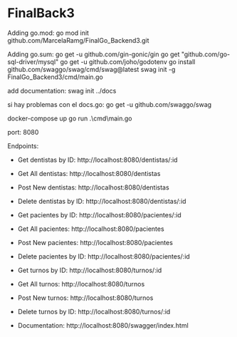 # FinalBack3
Adding go.mod:
go mod init github.com/MarcelaRamg/FinalGo_Backend3.git

Adding go.sum:
go get -u github.com/gin-gonic/gin
go get "github.com/go-sql-driver/mysql"
go get -u github.com/joho/godotenv
go install github.com/swaggo/swag/cmd/swag@latest
swag init -g FinalGo_Backend3/cmd/main.go

add documentation:
swag init ../docs

si hay problemas con el docs.go:
go get -u github.com/swaggo/swag 




docker-compose up
go run .\cmd\main.go


port: 8080

Endpoints:
- Get dentistas by ID: http://localhost:8080/dentistas/:id
- Get All dentistas: http://localhost:8080/dentistas
- Post New dentistas: http://localhost:8080/dentistas
- Delete dentistas by ID: http://localhost:8080/dentistas/:id

- Get pacientes by ID: http://localhost:8080/pacientes/:id
- Get All pacientes: http://localhost:8080/pacientes
- Post New pacientes: http://localhost:8080/pacientes
- Delete pacientes by ID: http://localhost:8080/pacientes/:id

- Get turnos by ID: http://localhost:8080/turnos/:id
- Get All turnos: http://localhost:8080/turnos
- Post New turnos: http://localhost:8080/turnos
- Delete turnos by ID: http://localhost:8080/turnos/:id


- Documentation: http://localhost:8080/swagger/index.html
